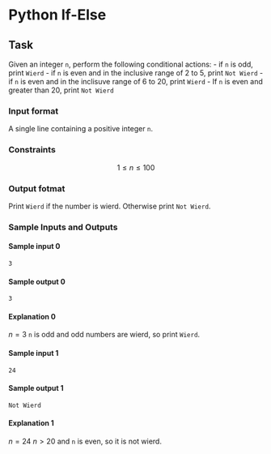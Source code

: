 # Python If-Else

## Task
Given an integer `n`, perform the following conditional actions:
    - if `n` is odd, print `Wierd`
    - if `n` is even and in the inclusive range of 2 to 5, print `Not Wierd`
    - if `n` is even and in the inclisuve range of 6 to 20, print `Wierd`
    - If `n` is even and greater than 20, print `Not Wierd`

### Input format
A single line containing a positive integer `n`.

### Constraints
$$1\leq n \leq 100$$

### Output fotmat
Print `Wierd` if the number is wierd. Otherwise print `Not Wierd`.

### Sample Inputs and Outputs
#### Sample input 0

```
3
```
#### Sample output 0

```
3
```
#### Explanation 0
$n=3$
`n` is odd and odd numbers are wierd, so print `Wierd`.

#### Sample input 1

```
24
```
#### Sample output 1

```
Not Wierd
```
#### Explanation 1

$n=24$
$n>20$ and `n` is even, so it is not wierd.
